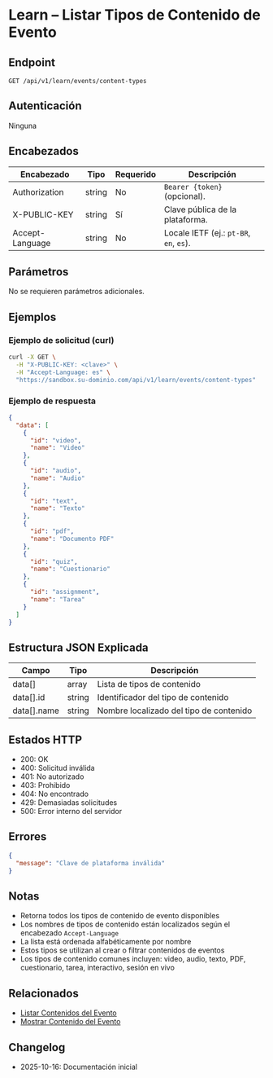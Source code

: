 # Learn – Listar Tipos de Contenido de Evento

## Endpoint

```
GET /api/v1/learn/events/content-types
```

## Autenticación

Ninguna

## Encabezados

| Encabezado      | Tipo   | Requerido | Descripción |
| --------------- | ------ | --------- | ----------- |
| Authorization   | string | No        | `Bearer {token}` (opcional). |
| X-PUBLIC-KEY    | string | Sí        | Clave pública de la plataforma. |
| Accept-Language | string | No        | Locale IETF (ej.: `pt-BR`, `en`, `es`). |

## Parámetros

No se requieren parámetros adicionales.

## Ejemplos

### Ejemplo de solicitud (curl)

```bash
curl -X GET \
  -H "X-PUBLIC-KEY: <clave>" \
  -H "Accept-Language: es" \
  "https://sandbox.su-dominio.com/api/v1/learn/events/content-types"
```

### Ejemplo de respuesta

```json
{
  "data": [
    {
      "id": "video",
      "name": "Video"
    },
    {
      "id": "audio",
      "name": "Audio"
    },
    {
      "id": "text",
      "name": "Texto"
    },
    {
      "id": "pdf",
      "name": "Documento PDF"
    },
    {
      "id": "quiz",
      "name": "Cuestionario"
    },
    {
      "id": "assignment",
      "name": "Tarea"
    }
  ]
}
```

## Estructura JSON Explicada

| Campo       | Tipo   | Descripción |
| ----------- | ------ | ----------- |
| data[]      | array  | Lista de tipos de contenido |
| data[].id   | string | Identificador del tipo de contenido |
| data[].name | string | Nombre localizado del tipo de contenido |

## Estados HTTP

- 200: OK
- 400: Solicitud inválida
- 401: No autorizado
- 403: Prohibido
- 404: No encontrado
- 429: Demasiadas solicitudes
- 500: Error interno del servidor

## Errores

```json
{
  "message": "Clave de plataforma inválida"
}
```

## Notas

- Retorna todos los tipos de contenido de evento disponibles
- Los nombres de tipos de contenido están localizados según el encabezado `Accept-Language`
- La lista está ordenada alfabéticamente por nombre
- Estos tipos se utilizan al crear o filtrar contenidos de eventos
- Los tipos de contenido comunes incluyen: video, audio, texto, PDF, cuestionario, tarea, interactivo, sesión en vivo

## Relacionados

- [Listar Contenidos del Evento](./EventContentIndex.md)
- [Mostrar Contenido del Evento](./EventContentShow.md)

## Changelog

- 2025-10-16: Documentación inicial
